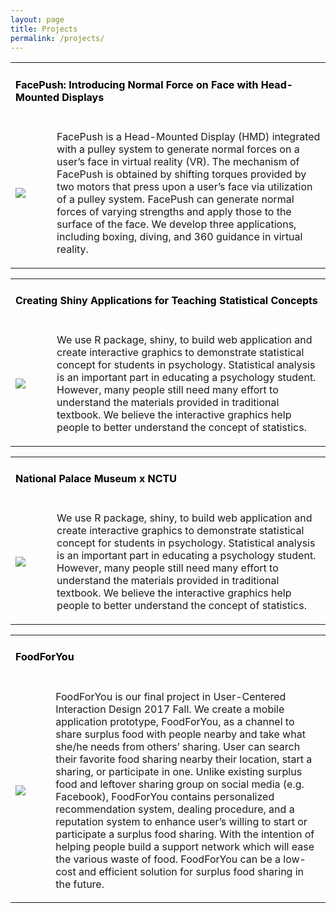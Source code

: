 ```yaml
---
layout: page
title: Projects
permalink: /projects/
---
```


<table width="1000px" cellpadding="0" cellspacing="0">
    <tbody>
        <tr>
            <td width="1000px" colspan="3" valign="top">
                <h4>
                    <a class="projectlink" href="http://wenjietseng.github.io/projects/FacePush" style="text-decoration : none; color : #000000;">
                    FacePush: Introducing Normal Force on Face with Head-Mounted Displays</a>
                </h4>
            </td>
        </tr>
            <td width="100px" valign="middle" background-color="#fdfdfd">
                <div class="img">
                    <span class="noborderimg">
                    <a class="projectlink" href="http://wenjietseng.github.io/projects/FacePush">
                    <img src="https://wenjietseng.github.io/images/facepush.jpeg">
                    </a>
                    </span>
                </div>
            </td>
            <td width="900px" valigh="middle" >
                <p>
                FacePush is a Head-Mounted Display (HMD) integrated with a pulley system to generate normal forces on a user’s face in virtual reality (VR). The mechanism of FacePush is obtained by shifting torques provided by two motors that press upon a user’s face via utilization of a pulley system. FacePush can generate normal forces of varying strengths and apply those to the surface of the face. We develop three applications, including boxing, diving, and 360 guidance in virtual reality.
                </p>
            </td>
        <tr>
        </tr>
    </tbody>
</table>


<table width="1000px" cellpadding="0" cellspacing="0">
    <tbody>
        <tr>
            <td width="1000px" colspan="3" valign="top">
                <h4>
                    <a class="projectlink" href="http://wenjietseng.github.io/projects/ShinyStats" style="text-decoration : none; color : #000000;">
                    Creating Shiny Applications for Teaching Statistical Concepts</a>
                </h4>
            </td>
        </tr>
            <td width="100px" valign="middle" >
                <div class="img">
                    <span class="noborderimg">
                    <a class="projectlink" href="http://wenjietseng.github.io/projects/ShinyStats">
                    <img src="https://wenjietseng.github.io/images/sdt.png">
                    </a>
                    </span>
                </div>
            </td>
            <td width="900px" valigh="middle" >
                <p>
                We use R package, shiny, to build web application and create interactive graphics to demonstrate statistical concept for students in psychology. Statistical analysis is an important part in educating a psychology student. However, many people still need many effort to understand the materials provided in traditional textbook. We believe the interactive graphics help people to better understand the concept of statistics.
                </p>
            </td>
        <tr>
        </tr>
    </tbody>
</table>


<!-- + [Project Link](https://github.com/wenjietseng/shinyapps) <br> -->
<!-- + Paper presented at the 45th Annual Meeting of the Society for Computers in Psychology. Chicago, IL. -->



<table width="1000px" cellpadding="0" cellspacing="0">
    <tbody>
        <tr>
            <td width="1000px" colspan="3" valign="top">
                <h4>
                    <a class="projectlink" href="http://wenjietseng.github.io/projects/npmFishing" style="text-decoration : none; color : #000000;">
                    National Palace Museum x NCTU</a>
                </h4>
            </td>
        </tr>
            <td width="100px" valign="middle" >
                <div class="img">
                    <span class="noborderimg">
                    <a class="projectlink" href="http://wenjietseng.github.io/projects/npmFishing">
                    <img src="https://wenjietseng.github.io/images/sdt.png">
                    </a>
                    </span>
                </div>
            </td>
            <td width="900px" valigh="middle" >
                <p>
                We use R package, shiny, to build web application and create interactive graphics to demonstrate statistical concept for students in psychology. Statistical analysis is an important part in educating a psychology student. However, many people still need many effort to understand the materials provided in traditional textbook. We believe the interactive graphics help people to better understand the concept of statistics.
                </p>
            </td>
        <tr>
        </tr>
    </tbody>
</table>

<table width="1000px" cellpadding="0" cellspacing="0">
    <tbody>
        <tr>
            <td width="1000px" colspan="3" valign="top">
                <h4>
                    <a class="projectlink" href="http://wenjietseng.github.io/projects/food4u" style="text-decoration : none; color : #000000;">
                    FoodForYou</a>
                </h4>
            </td>
        </tr>
            <td width="100px" valign="middle" >
                <div class="img">
                    <span class="noborderimg">
                    <a class="projectlink" href="http://wenjietseng.github.io/projects/food4u">
                    <img src="https://wenjietseng.github.io/images/food4U.png">
                    </a>
                    </span>
                </div>
            </td>
            <td width="900px" valigh="middle" >
                <p>
                FoodForYou is our final project in User-Centered Interaction Design 2017 Fall.
We create a mobile application prototype, FoodForYou, as a channel to share surplus food with people nearby and take what she/he needs from others’ sharing. User can search their favorite food sharing nearby their location, start a sharing, or participate in one. Unlike existing surplus food and leftover sharing group on social media (e.g. Facebook), FoodForYou contains personalized recommendation system, dealing procedure, and a reputation system to enhance user’s willing to start or participate a surplus food sharing. With the intention of helping people build a support network which will ease the various waste of food. FoodForYou can be a low-cost and efficient solution for surplus food sharing in the future.
                </p>
            </td>
        <tr>
        </tr>
    </tbody>
</table>

<!-- 
+ Poster presented at TAICHI 2018.
+ My contributions to this work: design thinking, prototyping, writing. -->